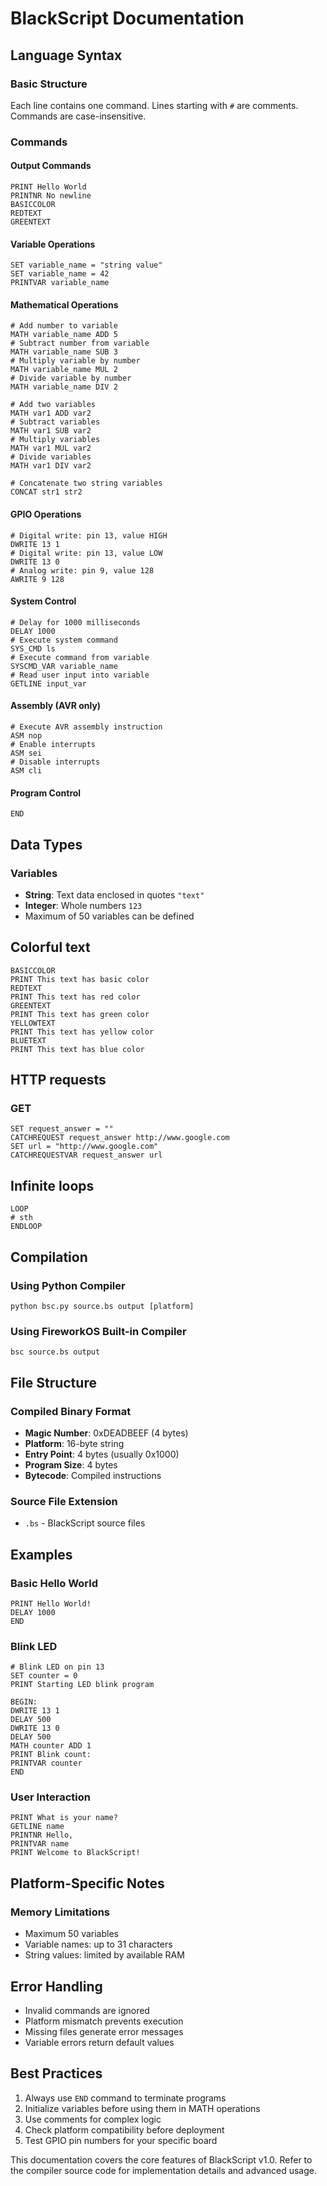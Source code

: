 # BlackScript Documentation

## Language Syntax

### Basic Structure
Each line contains one command. Lines starting with `#` are comments. Commands are case-insensitive.

### Commands

#### Output Commands
```BlackScript
PRINT Hello World
PRINTNR No newline
BASICCOLOR
REDTEXT
GREENTEXT
```

#### Variable Operations
```BlackScript
SET variable_name = "string value"
SET variable_name = 42
PRINTVAR variable_name
```

#### Mathematical Operations
```BlackScript
# Add number to variable
MATH variable_name ADD 5
# Subtract number from variable
MATH variable_name SUB 3
# Multiply variable by number
MATH variable_name MUL 2
# Divide variable by number
MATH variable_name DIV 2

# Add two variables
MATH var1 ADD var2
# Subtract variables
MATH var1 SUB var2
# Multiply variables
MATH var1 MUL var2
# Divide variables
MATH var1 DIV var2

# Concatenate two string variables
CONCAT str1 str2
```

#### GPIO Operations
```BlackScript
# Digital write: pin 13, value HIGH
DWRITE 13 1
# Digital write: pin 13, value LOW
DWRITE 13 0
# Analog write: pin 9, value 128
AWRITE 9 128
```

#### System Control
```BlackScript
# Delay for 1000 milliseconds
DELAY 1000
# Execute system command
SYS_CMD ls
# Execute command from variable
SYSCMD_VAR variable_name
# Read user input into variable
GETLINE input_var
```

#### Assembly (AVR only)
```BlackScript
# Execute AVR assembly instruction
ASM nop
# Enable interrupts
ASM sei
# Disable interrupts
ASM cli
```

#### Program Control
```BlackScript
END
```

## Data Types

### Variables
- **String**: Text data enclosed in quotes `"text"`
- **Integer**: Whole numbers `123`
- Maximum of 50 variables can be defined

## Colorful text
```BlackScript
BASICCOLOR
PRINT This text has basic color
REDTEXT
PRINT This text has red color
GREENTEXT
PRINT This text has green color
YELLOWTEXT
PRINT This text has yellow color
BLUETEXT
PRINT This text has blue color
```

## HTTP requests
### GET
```BlackScript
SET request_answer = ""
CATCHREQUEST request_answer http://www.google.com
SET url = "http://www.google.com"
CATCHREQUESTVAR request_answer url
```

## Infinite loops
```BlackScript
LOOP
# sth
ENDLOOP
```

## Compilation

### Using Python Compiler
```BlackScript
python bsc.py source.bs output [platform]
```

### Using FireworkOS Built-in Compiler
```BlackScript
bsc source.bs output
```

## File Structure

### Compiled Binary Format
- **Magic Number**: 0xDEADBEEF (4 bytes)
- **Platform**: 16-byte string
- **Entry Point**: 4 bytes (usually 0x1000)
- **Program Size**: 4 bytes
- **Bytecode**: Compiled instructions

### Source File Extension
- `.bs` - BlackScript source files

## Examples

### Basic Hello World
```BlackScript
PRINT Hello World!
DELAY 1000
END
```

### Blink LED
```BlackScript
# Blink LED on pin 13
SET counter = 0
PRINT Starting LED blink program

BEGIN:
DWRITE 13 1
DELAY 500
DWRITE 13 0
DELAY 500
MATH counter ADD 1
PRINT Blink count: 
PRINTVAR counter
END
```

### User Interaction
```BlackScript
PRINT What is your name?
GETLINE name
PRINTNR Hello, 
PRINTVAR name
PRINT Welcome to BlackScript!
```

## Platform-Specific Notes

### Memory Limitations
- Maximum 50 variables
- Variable names: up to 31 characters
- String values: limited by available RAM

## Error Handling
- Invalid commands are ignored
- Platform mismatch prevents execution
- Missing files generate error messages
- Variable errors return default values

## Best Practices
1. Always use `END` command to terminate programs
2. Initialize variables before using them in MATH operations
3. Use comments for complex logic
4. Check platform compatibility before deployment
5. Test GPIO pin numbers for your specific board

This documentation covers the core features of BlackScript v1.0. Refer to the compiler source code for implementation details and advanced usage.
